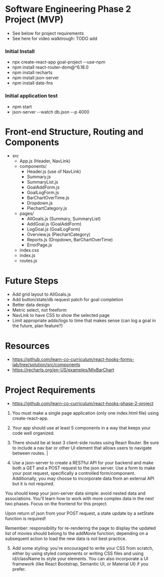 # Software Engineering Phase 2 Project (MVP)

- See below for project requirements
- See here for video walktrough: TODO add

### Initial Install
- npx create-react-app goal-project --use-npm
- npm install react-router-dom@^6.18.0
- npm install recharts
- npm install json-server
- npm install date-fns

### Initial application test
- npm start
- json-server --watch db.json --p 4000

# Front-end Structure, Routing and Components

- src
    - App.js (Header, NavLink)
    - components/
        - Header.js (use of NavLink)
        - Summary.js
        - SummaryList.js
        - GoalAddForm.js
        - GoalLogForm.js
        - BarChartOverTime.js
        - Dropdown.js
        - PiechartCategory.js 
    - pages/
        - AllGoals.js (Summary, SummaryList)
        - AddGoal.js (GoalAddForm)
        - LogGoal.js (GoalLogForm)
        - Overview.js (PiechartCategory)
        - Reports.js (Dropdown, BarChartOverTime)
        - ErrorPage.js
    - index.css
    - index.js
    - routes.js

# Future Steps
- Add grid layout to AllGoals.js
- Add button/state/db request patch for goal completion
- Better data design
- Metric select, not freeform
- NavLink to have CSS to show the selected page
- Limit appropriate adds/logs to time that makes sense (can log a goal in the future, plan feature?)

# Resources
- https://github.com/learn-co-curriculum/react-hooks-forms-lab/tree/solution/src/components
- https://recharts.org/en-US/examples/MixBarChart

# Project Requirements
- https://github.com/learn-co-curriculum/react-hooks-phase-2-project

1. You must make a single page application (only one index.html file) using create-react-app.
2. Your app should use at least 5 components in a way that keeps your code well organized.
3. There should be at least 3 client-side routes using React Router. Be sure to include a nav bar or other UI element that allows users to navigate between routes. |

4. Use a json-server to create a RESTful API for your backend and make both a GET and a POST request to the json server. Use a form to make your post request, specifically a controlled form/component. Additionally, you may choose to incorporate data from an external API but it is not required.

You should keep your json-server data simple: avoid nested data and associations. You'll learn how to work with more complex data in the next two phases. Focus on the frontend for this project.

Upon return of json from your POST request, a state update by a setState function is required!

Remember: responsibility for re-rendering the page to display the updated list of movies should belong to the addMovie function; depending on a subsequent action to load the new data is not best practice.

5. Add some styling: you're encouraged to write your CSS from scratch, either by using styled components or writing CSS files and using id/className to style your elements. You can also incorporate a UI framework (like React Bootstrap, Semantic UI, or Material UI) if you prefer.